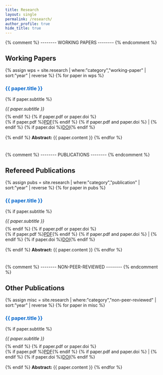 ```yaml
---
title: Research
layout: single
permalink: /research/
author_profile: true
hide_title: true
---
```


<style>
  /* hide the big “Research” banner */
  .page__title { display: none; }

  /* 1) make paper titles blue */
  .paper-title {
    color: #0066cc;
    text-decoration: none;
    cursor: default;
  }

  /* 2) shrink the abstract text */
  .paper-abstract {
    font-size: 0.9rem;
    margin-bottom: 1.5rem;
    /* ensure the “Abstract:” prefix sits on the same line as the first sentence */
    display: inline-block;
  }

  /* 2a) prepend “Abstract:” to every abstract container */
  .paper-abstract::before {
    content: "Abstract: ";
    font-weight: bold;
  }

  /* 3) make subtitles match the abstract’s font size */
  .paper-sub {
    margin: 0 0 0.5rem 0;
    font-style: italic;
    font-size: 0.9rem;
  }

  /* 4) space below PDF/DOI links */
  .paper-links {
    margin: 0 0 1rem 0;
  }
</style>
{% comment %} --------  WORKING PAPERS -------- {% endcomment %}
## Working Papers
{% assign wps = site.research | where:"category","working-paper" | sort:"year" | reverse %}
{% for paper in wps %}
### <span class="paper-title">{{ paper.title }}</span>
{% if paper.subtitle %}
<p class="paper-sub">{{ paper.subtitle }}</p>
{% endif %}
{% if paper.pdf or paper.doi %}
<p class="paper-links">
  {% if paper.pdf %}<a href="{{ paper.pdf }}" target="_blank">PDF</a>{% endif %}
  {% if paper.pdf and paper.doi %} | {% endif %}
  {% if paper.doi %}<a href="{{ paper.doi }}" target="_blank">DOI</a>{% endif %}
</p>
{% endif %}

<div class="paper-abstract">
  {{ paper.content }}
</div>
{% endfor %}

{% comment %} --------  PUBLICATIONS -------- {% endcomment %}
## Refereed Publications
{% assign pubs = site.research | where:"category","publication" | sort:"year" | reverse %}
{% for paper in pubs %}
### <span class="paper-title">{{ paper.title }}</span>
{% if paper.subtitle %}
<p class="paper-sub">{{ paper.subtitle }}</p>
{% endif %}
{% if paper.pdf or paper.doi %}
<p class="paper-links">
  {% if paper.pdf %}<a href="{{ paper.pdf }}" target="_blank">PDF</a>{% endif %}
  {% if paper.pdf and paper.doi %} | {% endif %}
  {% if paper.doi %}<a href="{{ paper.doi }}" target="_blank">DOI</a>{% endif %}
</p>
{% endif %}

<div class="paper-abstract">
  {{ paper.content }}
</div>
{% endfor %}

{% comment %} --------  NON-PEER-REVIEWED -------- {% endcomment %}
## Other Publications
{% assign misc = site.research | where:"category","non-peer-reviewed" | sort:"year" | reverse %}
{% for paper in misc %}
### <span class="paper-title">{{ paper.title }}</span>
{% if paper.subtitle %}
<p class="paper-sub">{{ paper.subtitle }}</p>
{% endif %}
{% if paper.pdf or paper.doi %}
<p class="paper-links">
  {% if paper.pdf %}<a href="{{ paper.pdf }}" target="_blank">PDF</a>{% endif %}
  {% if paper.pdf and paper.doi %} | {% endif %}
  {% if paper.doi %}<a href="{{ paper.doi }}" target="_blank">DOI</a>{% endif %}
</p>
{% endif %}

<div class="paper-abstract">
  {{ paper.content }}
</div>
{% endfor %}

